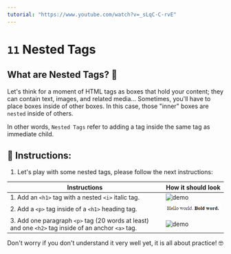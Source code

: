 ```yaml
---
tutorial: "https://www.youtube.com/watch?v=_sLqC-C-rvE"
---
```


# `11` Nested Tags

## What are Nested Tags? 🤔

Let's think for a moment of HTML tags as boxes that hold your content; they can contain text, images, and related media... Sometimes, you'll have to place boxes inside of other boxes. In this case, those "inner" boxes are `nested` inside of others.

In other words, `Nested Tags` refer to adding a tag inside the same tag as immediate child.

## 📝 Instructions:

1. Let's play with some nested tags, please follow the next instructions:

| Instructions                          | How it should look                      |
| ------------------------------------  | --------------------------------------- |
| 1. Add an `<h1>` tag with a nested `<i>` italic tag. | ![demo](../../.learn/assets/11-nested-tags-1.png?raw=true) |
| 2. Add a `<p>` tag inside of a `<h1>` heading tag.        | ![demo](../../.learn/assets/11-nested-tags-2.png?raw=true) |
| 3. Add one paragraph `<p>` tag (20 words at least) and one `<h2>` tag inside of an anchor `<a>` tag. | ![demo](../../.learn/assets/11-nested-tags-3.png?raw=true) |

Don't worry if you don't understand it very well yet, it is all about practice! 🤓
